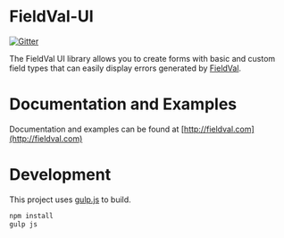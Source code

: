 FieldVal-UI
========

[![Gitter](https://badges.gitter.im/Join%20Chat.svg)](https://gitter.im/FieldVal/fieldval-ui?utm_source=badge&utm_medium=badge&utm_campaign=pr-badge&utm_content=badge)

The FieldVal UI library allows you to create forms with basic and custom field types that can easily display errors generated by [FieldVal](/FieldVal/fieldval-js).

Documentation and Examples
=============

Documentation and examples can be found at [http://fieldval.com](http://fieldval.com)

Development
=============

This project uses [gulp.js](http://gulpjs.com/) to build.

```bash
npm install
gulp js
```